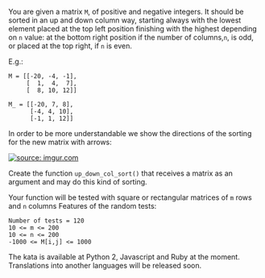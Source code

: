 You are given a matrix ```M```, of positive and negative integers. It should be sorted in an up and down column way, starting always with the lowest element placed at the top left position finishing with the highest depending on ```n``` value: at the bottom right position if the number of columns,```n```,  is odd, or placed at the top right, if ```n``` is even.

E.g.:
```
M = [[-20, -4, -1],
     [  1,  4,  7], 
     [  8, 10, 12]]
     
M_ = [[-20, 7, 8],
      [-4, 4, 10],
      [-1, 1, 12]]
```      
In order to be more understandable we show the directions of the sorting for the new matrix with arrows:

<a href="http://imgur.com/owCZAeI"><img src="http://i.imgur.com/owCZAeI.jpg" title="source: imgur.com" /></a>

Create the function ```up_down_col_sort()``` that receives a matrix as an argument and may do this kind of sorting.

Your function will be tested with square or rectangular matrices of ```m``` rows and ```n``` columns
Features of the random tests:
```
Number of tests = 120
10 <= m <= 200
10 <= n <= 200
-1000 <= M[i,j] <= 1000
```
The kata is available at Python 2, Javascript and Ruby at the moment.
Translations into another languages will be released soon.
     
